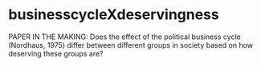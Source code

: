 # businesscycleXdeservingness
PAPER IN THE MAKING:
Does the effect of the political business cycle (Nordhaus, 1975) differ between different groups in society based on how deserving these groups are?
